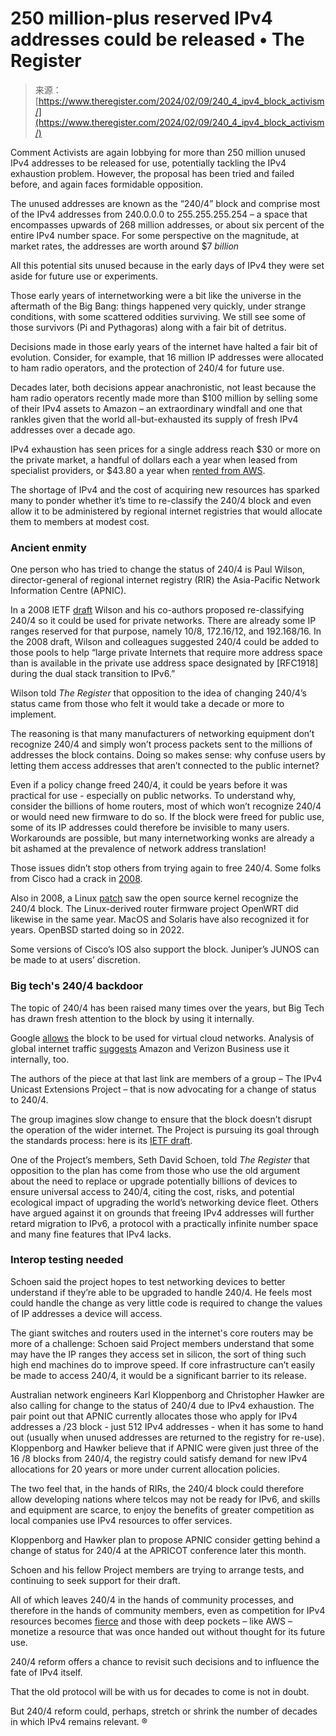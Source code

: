 <!--yml
category: 未分类
date: 2024-05-27 14:43:45
-->

# 250 million-plus reserved IPv4 addresses could be released • The Register

> 来源：[https://www.theregister.com/2024/02/09/240_4_ipv4_block_activism/](https://www.theregister.com/2024/02/09/240_4_ipv4_block_activism/)

Comment Activists are again lobbying for more than 250 million unused IPv4 addresses to be released for use, potentially tackling the IPv4 exhaustion problem. However, the proposal has been tried and failed before, and again faces formidable opposition.

The unused addresses are known as the “240/4” block and comprise most of the IPv4 addresses from 240.0.0.0 to 255.255.255.254 – a space that encompasses upwards of 268 million addresses, or about six percent of the entire IPv4 number space. For some perspective on the magnitude, at market rates, the addresses are worth around $7 *billion*

All this potential sits unused because in the early days of IPv4 they were set aside for future use or experiments.

Those early years of internetworking were a bit like the universe in the aftermath of the Big Bang: things happened very quickly, under strange conditions, with some scattered oddities surviving. We still see some of those survivors (Pi and Pythagoras) along with a fair bit of detritus.

Decisions made in those early years of the internet have halted a fair bit of evolution. Consider, for example, that 16 million IP addresses were allocated to ham radio operators, and the protection of 240/4 for future use.

Decades later, both decisions appear anachronistic, not least because the ham radio operators recently made more than $100 million by selling some of their IPv4 assets to Amazon – an extraordinary windfall and one that rankles given that the world all-but-exhausted its supply of fresh IPv4 addresses over a decade ago.

IPv4 exhaustion has seen prices for a single address reach $30 or more on the private market, a handful of dollars each a year when leased from specialist providers, or $43.80 a year when [rented from AWS](https://www.theregister.com/2024/02/05/aws_ipv4_cash/).

The shortage of IPv4 and the cost of acquiring new resources has sparked many to ponder whether it’s time to re-classify the 240/4 block and even allow it to be administered by regional internet registries that would allocate them to members at modest cost.

### Ancient enmity

One person who has tried to change the status of 240/4 is Paul Wilson, director-general of regional internet registry (RIR) the Asia-Pacific Network Information Centre (APNIC).

In a 2008 IETF [draft](https://datatracker.ietf.org/doc/html/draft-wilson-class-e-02) Wilson and his co-authors proposed re-classifying 240/4 so it could be used for private networks. There are already some IP ranges reserved for that purpose, namely 10/8, 172.16/12, and 192.168/16\. In the 2008 draft, Wilson and colleagues suggested 240/4 could be added to those pools to help “large private Internets that require more address space than is available in the private use address space designated by [RFC1918] during the dual stack transition to IPv6.”

Wilson told *The Register* that opposition to the idea of changing 240/4’s status came from those who felt it would take a decade or more to implement.

The reasoning is that many manufacturers of networking equipment don’t recognize 240/4 and simply won’t process packets sent to the millions of addresses the block contains. Doing so makes sense: why confuse users by letting them access addresses that aren’t connected to the public internet?

Even if a policy change freed 240/4, it could be years before it was practical for use - especially on public networks. To understand why, consider the billions of home routers, most of which won’t recognize 240/4 or would need new firmware to do so. If the block were freed for public use, some of its IP addresses could therefore be invisible to many users. Workarounds are possible, but many internetworking wonks are already a bit ashamed at the prevalence of network address translation!

Those issues didn’t stop others from trying again to free 240/4\. Some folks from Cisco had a crack in [2008](https://datatracker.ietf.org/doc/html/draft-fuller-240space-02).

Also in 2008, a Linux [patch](https://lore.kernel.org/lkml/20080108011057.GA21168@cisco.com/) saw the open source kernel recognize the 240/4 block. The Linux-derived router firmware project OpenWRT did likewise in the same year. MacOS and Solaris have also recognized it for years. OpenBSD started doing so in 2022.

Some versions of Cisco’s IOS also support the block. Juniper’s JUNOS can be made to at users’ discretion.

### Big tech's 240/4 backdoor

The topic of 240/4 has been raised many times over the years, but Big Tech has drawn fresh attention to the block by using it internally.

Google [allows](https://cloud.google.com/vpc/docs/subnets) the block to be used for virtual cloud networks. Analysis of global internet traffic [suggests](https://labs.ripe.net/author/qasim-lone/2404-as-seen-by-ripe-atlas/) Amazon and Verizon Business use it internally, too.

The authors of the piece at that last link are members of a group – The IPv4 Unicast Extensions Project – that is now advocating for a change of status to 240/4.

The group imagines slow change to ensure that the block doesn’t disrupt the operation of the wider internet. The Project is pursuing its goal through the standards process: here is its [IETF draft](https://datatracker.ietf.org/doc/draft-schoen-intarea-unicast-240/).

One of the Project’s members, Seth David Schoen, told *The Register* that opposition to the plan has come from those who use the old argument about the need to replace or upgrade potentially billions of devices to ensure universal access to 240/4, citing the cost, risks, and potential ecological impact of upgrading the world’s networking device fleet. Others have argued against it on grounds that freeing IPv4 addresses will further retard migration to IPv6, a protocol with a practically infinite number space and many fine features that IPv4 lacks.

### Interop testing needed

Schoen said the project hopes to test networking devices to better understand if they’re able to be upgraded to handle 240/4\. He feels most could handle the change as very little code is required to change the values of IP addresses a device will access.

The giant switches and routers used in the internet's core routers may be more of a challenge: Schoen said Project members understand that some may have the IP ranges they access set in silicon, the sort of thing such high end machines do to improve speed. If core infrastructure can’t easily be made to access 240/4, it would be a significant barrier to its release.

Australian network engineers Karl Kloppenborg and Christopher Hawker are also calling for change to the status of 240/4 due to IPv4 exhaustion. The pair point out that APNIC currently allocates those who apply for IPv4 addresses a /23 block - just 512 IPv4 addresses - when it has some to hand out (usually when unused addresses are returned to the registry for re-use). Kloppenborg and Hawker believe that if APNIC were given just three of the 16 /8 blocks from 240/4, the registry could satisfy demand for new IPv4 allocations for 20 years or more under current allocation policies.

The two feel that, in the hands of RIRs, the 240/4 block could therefore allow developing nations where telcos may not be ready for IPv6, and skills and equipment are scarce, to enjoy the benefits of greater competition as local companies use IPv4 resources to offer services.

Kloppenborg and Hawker plan to propose APNIC consider getting behind a change of status for 240/4 at the APRICOT conference later this month.

Schoen and his fellow Project members are trying to arrange tests, and continuing to seek support for their draft.

All of which leaves 240/4 in the hands of community processes, and therefore in the hands of community members, even as competition for IPv4 resources becomes [fierce](https://www.theregister.com/2023/07/03/nrs_afrinic_review/) and those with deep pockets – like AWS – monetize a resource that was once handed out without thought for its future use.

240/4 reform offers a chance to revisit such decisions and to influence the fate of IPv4 itself.

That the old protocol will be with us for decades to come is not in doubt.

But 240/4 reform could, perhaps, stretch or shrink the number of decades in which IPv4 remains relevant. ®